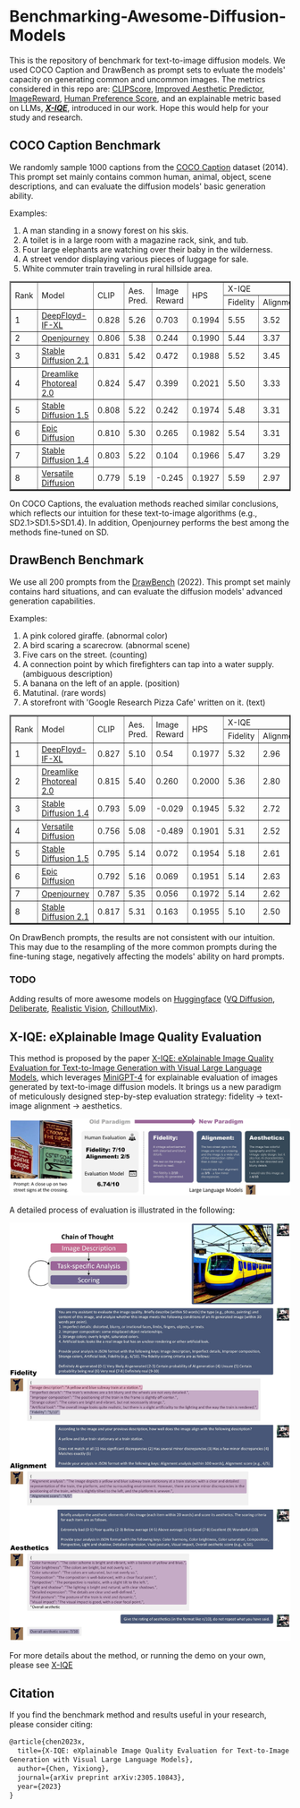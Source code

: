 # Benchmarking-Awesome-Diffusion-Models
This is the repository of benchmark for text-to-image diffusion models. We used COCO Caption and DrawBench as prompt sets to evluate the models' capacity on generating common and uncommon images. The metrics considered in this repo are: [CLIPScore](https://github.com/jmhessel/clipscore), [Improved Aesthetic Predictor](https://github.com/christophschuhmann/improved-aesthetic-predictor), [ImageReward](https://github.com/THUDM/ImageReward), [Human Preference Score](https://tgxs002.github.io/align_sd_web/), and an explainable metric based on LLMs, [***X-IQE***](https://arxiv.org/pdf/2305.10843.pdf), introduced in our work. Hope this would help for your study and research.

## COCO Caption Benchmark

We randomly sample 1000 captions from the [COCO Caption](https://github.com/tylin/coco-caption) dataset (2014). This prompt set mainly contains common human, animal, object, scene descriptions, and can evaluate the diffusion models' basic generation ability.

Examples:
1. A man standing in a snowy forest on his skis.
2. A toilet is in a large room with a magazine rack, sink, and tub.
3. Four large elephants are watching over their baby in the wilderness.
4. A street vendor displaying various pieces of luggage for sale.
5. White commuter train traveling in rural hillside area.

<table border="2" >
	<tr >
<td rowspan="2">Rank</td><td rowspan="2">Model</td><td rowspan="2">CLIP</td>
<td rowspan="2">Aes. Pred.</td><td rowspan="2">Image Reward</td><td rowspan="2">HPS</td><td colspan="4">X-IQE</td>
</tr>
<tr >
<td>Fidelity</td><td>Alignment</td><td>Aesthetics</td><th>Overall</th>
</tr>
	<tr >
<td>1</td>
<td><a href="https://huggingface.co/DeepFloyd/IF-I-XL-v1.0">DeepFloyd-IF-XL</a></td><td>0.828</td>        
<td>5.26</td>
<td>0.703</td>
<td>0.1994</td>
<td>5.55</td>
<td>3.52</td>
<td>5.79</td>
<td>14.86</td>
</tr>
	<tr >
<td>2</td>
<td><a href="https://huggingface.co/prompthero/openjourney">Openjourney</a></td>
<td>0.806</td> 
<td>5.38</td>
<td>0.244</td>
<td>0.1990</td>
<td>5.44</td>
<td>3.37</td>
<td>5.96</td>
<td>14.77</td>
</tr>
	<tr >
<td>3</td>
<td><a href="https://huggingface.co/stabilityai/stable-diffusion-2-1">Stable Diffusion 2.1</a></td>
<td>0.831</td>
<td>5.42</td>
<td>0.472</td>
<td>0.1988</td>
<td>5.52</td>
<td>3.45</td>
<td>5.77</td>
<td>14.74</td>
</tr>
	<tr >
<td>4</td>
<td><a href="https://huggingface.co/dreamlike-art/dreamlike-photoreal-2.0">Dreamlike Photoreal 2.0</a></td>
<td>0.824</td>
<td>5.47</td>
<td>0.399</td>
<td>0.2021</td>
<td>5.50</td>
<td>3.33</td>
<td>5.78</td>
<td>14.61</td>
</tr>
	<tr >
<td>5</td>
<td><a href="https://huggingface.co/runwayml/stable-diffusion-v1-5">Stable Diffusion 1.5</a></td>
<td>0.808</td>
<td>5.22</td>
<td>0.242</td>
<td>0.1974</td>
<td>5.48</td>
<td>3.31</td>
<td>5.79</td>
<td>14.58</td>
</tr>
	<tr >
<td>6</td>
<td><a href="https://huggingface.co/johnslegers/epic-diffusion">Epic Diffusion</a></td>
<td>0.810</td>
<td>5.30</td>
<td>0.265</td>
<td>0.1982</td>
<td>5.54</td>
<td>3.31</td>
<td>5.71</td>
<td>14.56</td>
</tr>
	<tr >
<td>7</td>
<td><a href="https://huggingface.co/CompVis/stable-diffusion-v-1-4-original">Stable Diffusion 1.4</a></td>
<td>0.803</td>
<td>5.22</td>
<td>0.104</td>
<td>0.1966</td>
<td>5.47</td>
<td>3.29</td>
<td>5.76</td>
<td>14.52</td>
</tr>
	<tr >
<td>8</td>
<td><a href="https://huggingface.co/shi-labs/versatile-diffusion">Versatile Diffusion</a></td>
<td>0.779</td>
<td>5.19</td>
<td>-0.245</td>
<td>0.1927</td>
<td>5.59</td>
<td>2.97</td>
<td>5.72</td>
<td>14.28</td>
</tr>
</table>

On COCO Captions, the evaluation methods reached similar conclusions, which reflects our intuition for these text-to-image algorithms (e.g., SD2.1>SD1.5>SD1.4). In addition, Openjourney performs the best among the methods fine-tuned on SD.


## DrawBench Benchmark

We use all 200 prompts from the [DrawBench](https://docs.google.com/spreadsheets/d/1y7nAbmR4FREi6npB1u-Bo3GFdwdOPYJc617rBOxIRHY/edit#gid=0) (2022). This prompt set mainly contains hard situations, and can evaluate the diffusion models' advanced generation capabilities.

Examples:
1. A pink colored giraffe. (abnormal color)
2. A bird scaring a scarecrow. (abnormal scene)
3. Five cars on the street. (counting)
4. A connection point by which firefighters can tap into a water supply. (ambiguous description)
5. A banana on the left of an apple. (position)
6. Matutinal. (rare words)
7. A storefront with 'Google Research Pizza Cafe' written on it. (text)

<table border="2" >
	<tr >
<td rowspan="2">Rank</td>
<td rowspan="2">Model</td>
<td rowspan="2">CLIP</td>
<td rowspan="2">Aes. Pred.</td>
<td rowspan="2">Image Reward</td>
<td rowspan="2">HPS</td>
<td colspan="4">X-IQE</td>
</tr>
<tr >
<td>Fidelity</td>
<td>Alignment</td>
<td>Aesthetics</td>
<th>Overall</th>
</tr>
	<tr >
<td>1</td>
<td><a href="https://huggingface.co/DeepFloyd/IF-I-XL-v1.0">DeepFloyd-IF-XL</a></td>
<td>0.827</td> 
<td>5.10</td>
<td>0.54</td>
<td>0.1977</td>
<td>5.32</td>
<td>2.96</td>
<td>5.64</td>
<td>13.92</td>
</tr>
	<tr >
<td>2</td>
<td><a href="https://huggingface.co/dreamlike-art/dreamlike-photoreal-2.0">Dreamlike Photoreal 2.0</a></td>
<td>0.815</td>
<td>5.40</td>
<td>0.260</td>
<td>0.2000</td>
<td>5.36</td>
<td>2.80</td>
<td>5.35</td>
<td>13.51</td>
</tr>
	<tr >
<td>3</td>
<td><a href="https://huggingface.co/CompVis/stable-diffusion-v-1-4-original">Stable Diffusion 1.4</a></td>
<td>0.793</td>
<td>5.09</td>
<td>-0.029</td>
<td>0.1945</td>
<td>5.32</td>
<td>2.72</td>
<td>5.40</td>
<td>13.44</td>
</tr>
	<tr >
<td>4</td>
<td><a href="https://huggingface.co/shi-labs/versatile-diffusion">Versatile Diffusion</a></td>
<td>0.756</td>
<td>5.08</td>
<td>-0.489</td>
<td>0.1901</td>
<td>5.31</td>
<td>2.52</td>
<td>5.42</td>
<td>13.25</td>
</tr>
	<tr >
<td>5</td>
<td><a href="https://huggingface.co/runwayml/stable-diffusion-v1-5">Stable Diffusion 1.5</a></td>
<td>0.795</td>
<td>5.14</td>
<td>0.072</td>
<td>0.1954</td>
<td>5.18</td>
<td>2.61</td>
<td>5.35</td>
<td>13.14</td>
</tr>
	<tr >
<td>6</td>
<td><a href="https://huggingface.co/johnslegers/epic-diffusion">Epic Diffusion</a></td>
<td>0.792</td>
<td>5.16</td>
<td>0.069</td>
<td>0.1951</td>
<td>5.14</td>
<td>2.63</td>
<td>5.32</td>
<td>13.09</td>
</tr>
	<tr >
<td>7</td>
<td><a href="https://huggingface.co/prompthero/openjourney">Openjourney</a></td>
<td>0.787</td>
<td>5.35</td>
<td>0.056</td>
<td>0.1972</td>
<td>5.14</td>
<td>2.62</td>
<td>5.21</td>
<td>12.97</td>
</tr>
	<tr >
<td>8</td>
<td><a href="https://huggingface.co/stabilityai/stable-diffusion-2-1">Stable Diffusion 2.1</a></td>
<td>0.817</td>
<td>5.31</td>
<td>0.163</td>
<td>0.1955</td>
<td>5.10</td>
<td>2.50</td>
<td>5.04</td>
<td>12.64</td>
</tr>

</table>

On DrawBench prompts, the results are not consistent with our intuition. This may due to the resampling of the more common prompts during the fine-tuning stage, negatively affecting the models' ability on hard prompts.

### TODO

Adding results of more awesome models on [Huggingface](https://huggingface.co/models?library=diffusers&sort=downloads) ([VQ Diffusion](https://huggingface.co/microsoft/vq-diffusion-ithq), [Deliberate](https://huggingface.co/XpucT/Deliberate), [Realistic Vision](https://huggingface.co/SG161222/Realistic_Vision_V1.4), [ChilloutMix](https://huggingface.co/windwhinny/chilloutmix)).


## X-IQE: eXplainable Image Quality Evaluation

This method is proposed by the paper [X-IQE: eXplainable Image Quality Evaluation for Text-to-Image Generation with Visual Large Language Models](https://arxiv.org/abs/2305.10843), which leverages [MiniGPT-4](https://github.com/Vision-CAIR/MiniGPT-4) for explainable evaluation of images generated by text-to-image diffusion models. It brings us a new paradigm of meticulously designed step-by-step evaluation strategy: fidelity -> text-image alignment -> aesthetics.

<object data="Fig/method.pdf" type="application/pdf" width="100%"> 
</object>

![The paradigm transfer from human/model prediction to explainable evaluation through LLMs](Figs/motivation.jpg "Paradigm")

A detailed process of evaluation is illustrated in the following:

![Illustration](Figs/method.jpg "Illustration")

For more details about the method, or running the demo on your own, please see [X-IQE](/X-IQE/README.md)

## Citation

If you find the benchmark method and results useful in your research, please consider citing:

    @article{chen2023x,
	  title={X-IQE: eXplainable Image Quality Evaluation for Text-to-Image Generation with Visual Large Language Models},
	  author={Chen, Yixiong},
	  journal={arXiv preprint arXiv:2305.10843},
	  year={2023}
	}






